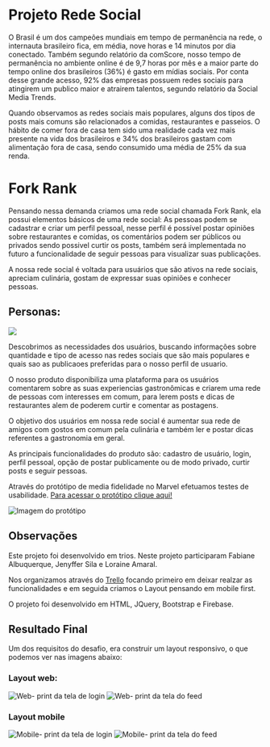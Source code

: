 # Projeto Rede Social 

O Brasil é um dos campeões mundiais em tempo de permanência na rede, o internauta brasileiro fica, em média, nove horas e 14 minutos por dia conectado. Também segundo relatório da comScore, nosso tempo de permanência no ambiente online é de 9,7 horas por mês e a maior parte do tempo online dos brasileiros (36%) é gasto em mídias sociais. Por conta desse grande acesso, 92% das empresas possuem redes sociais para atingirem um publico maior e atrairem talentos, segundo relatório da Social Media Trends.  

Quando observamos as redes sociais mais populares, alguns dos tipos de posts mais comuns são relacionados a comidas, restaurantes e passeios. O hábito de comer fora de casa tem sido uma realidade cada vez mais presente na vida dos brasileiros e 34% dos brasileiros gastam com alimentação fora de casa, sendo consumido uma média de 25% da sua renda.  

# Fork Rank

Pensando nessa demanda criamos uma rede social chamada Fork Rank, ela possui elementos básicos de uma rede social: As pessoas podem se cadastrar e criar um perfil pessoal, nesse perfil é possível postar opiniões sobre restaurantes e comidas, os comentários podem ser públicos ou privados sendo possivel curtir os posts, também será implementada no futuro a funcionalidade de seguir pessoas para visualizar suas publicações.  

A nossa rede social é voltada para usuários que são ativos na rede sociais, apreciam culinária, gostam de expressar suas opiniões e conhecer pessoas.   

## Personas:

![](public/assets/images/personas.png)

Descobrimos as necessidades dos usuários, buscando informações sobre quantidade e tipo de acesso nas redes sociais que são mais populares e quais sao as publicaoes preferidas para o nosso perfil de usuario.  

O nosso produto disponibiliza uma plataforma para os usuários comentarem sobre as suas experiencias gastronômicas e criarem uma rede de pessoas com interesses em comum, para lerem posts e dicas de restaurantes alem de poderem curtir e comentar as postagens. 

O objetivo dos usuários em nossa rede social é aumentar sua rede de amigos com gostos em comum pela culinária e também ler e postar dicas referentes a gastronomia em geral.  

As principais funcionalidades do produto são: cadastro de usuário, login, perfil pessoal, opção de postar publicamente ou de modo privado, curtir posts e seguir pessoas.  

Através do protótipo de media fidelidade no Marvel efetuamos testes de usabilidade. [Para acessar o protótipo clique aqui!](https://marvelapp.com/6g1f8b7/screen/54741167) 

![Imagem do protótipo](public/assets/images/marvel.png) 

## Observações

Este projeto foi desenvolvido em trios. Neste projeto participaram Fabiane Albuquerque, Jenyffer Sila e Loraine Amaral.

Nos organizamos através do [Trello](https://trello.com/b/bJYzc6QJ/rede-social) focando primeiro em deixar realzar as funcionalidades e em seguida criamos o Layout pensando em mobile first.

O projeto foi desenvolvido em HTML, JQuery, Bootstrap e Firebase.

## Resultado Final

Um dos requisitos do desafio, era construir um layout responsivo, o que podemos ver nas imagens abaixo:

### Layout web:

![Web- print da tela de login](public/assets/images/print-web.png) ![Web- print da tela do feed](public/assets/images/print-web-2.png) 

### Layout mobile

![Mobile- print da tela de login](public/assets/images/print-mobile.jpg) ![Mobile- print da tela do feed](public/assets/images/print-mobile-2.jpg)